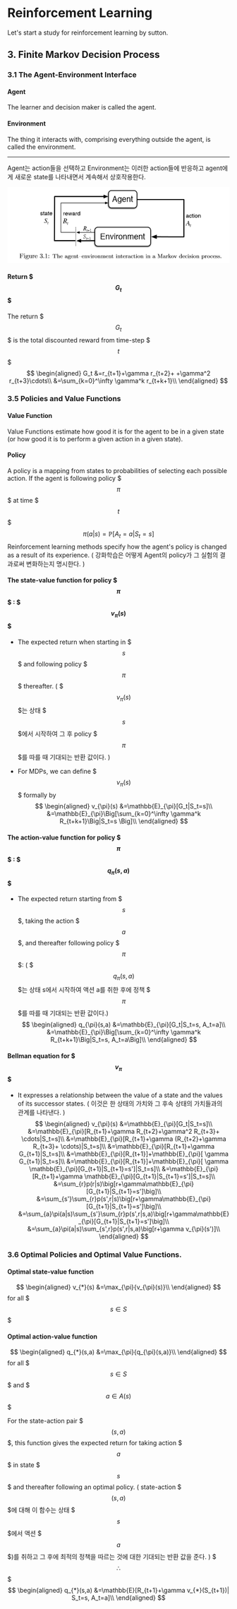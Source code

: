 # Reinforcement Learning
Let's start a study for reinforcement learning by sutton.
## 3. Finite Markov Decision Process
### 3.1 The Agent-Environment Interface
#### Agent 
The learner and decision maker is called the agent.
#### Environment
The thing it interacts with, comprising everything outside the agent, is called the environment.

- - -

Agent는 action들을 선택하고 Environment는 이러한 action들에 반응하고 agent에게 새로운 state를 나타내면서 계속해서 상호작용한다.

![3-1.png](\images_in_sutton\3-1.png)
#### Return $$$ G_t $$$ 
The return $$$G_t$$$ is the total discounted reward from time-step $$$t$$$
$$
\begin{aligned}
G_t
&=r_{t+1}+\gamma r_{t+2}+ +\gamma^2 r_{t+3}\cdots\\
&=\sum_{k=0}^\infty \gamma^k r_{t+k+1}\\
\end{aligned}
$$

### 3.5 Policies and Value Functions

#### Value Function
Value Functions estimate how good it is for the agent to be in a given state (or how good it is to perform a given action in a given state).

#### Policy
A policy is a mapping from states to probabilities of selecting each possible action. 
If the agent is following policy $$$\pi$$$ at time $$$t$$$
$$
\pi(a|s)=\mathbb{P}[A_t=a|S_t=s]
$$
Reinforcement learning methods specify how the agent's policy is changed as a result of its experience.
( 강화학습은 어떻게 Agent의 policy가 그 실험의 결과로써 변화하는지 명시한다. )

#### The state-value function for policy $$$\pi$$$ : $$$v_{\pi}(s)$$$
* The expected return when starting in $$$s$$$ and following policy $$$\pi$$$ thereafter.
( $$$v_{\pi}(s)$$$는 상태 $$$s$$$에서 시작하여 그 후 policy $$$\pi$$$를 따를 때 기대되는 반환 값이다. )

* For MDPs, we can define $$$v_{\pi}(s)$$$ formally by
$$
\begin{aligned}
v_{\pi}(s)
&=\mathbb{E}_{\pi}[G_t|S_t=s]\\
&=\mathbb{E}_{\pi}\Big[\sum_{k=0}^\infty \gamma^k R_{t+k+1}\Big|S_t=s \Big]\\
\end{aligned}
$$

#### The action-value function for policy $$$\pi$$$ : $$$q_{\pi}(s,a)$$$
* The expected return starting from $$$s$$$, taking the action $$$a$$$, and thereafter following policy $$$\pi$$$:
( $$$q_{\pi}(s,a)$$$는 상태 s에서 시작하여 액션 a를 취한 후에 정책 $$$\pi$$$를 따를 때 기대되는 반환 값이다.)
$$
\begin{aligned}
q_{\pi}(s,a) 
&=\mathbb{E}_{\pi}[G_t|S_t=s, A_t=a]\\
&=\mathbb{E}_{\pi}\Big[\sum_{k=0}^\infty \gamma^k R_{t+k+1}\Big|S_t=s, A_t=a\Big]\\
\end{aligned}
$$

#### Bellman equation for $$$ v_{\pi}$$$
* It expresses a relationship between the value of a state and the values of its successor states.
( 이것은 한 상태의 가치와 그 후속 상태의 가치들과의 관계를 나타낸다. )
$$
\begin{aligned}
v_{\pi}(s)
&=\mathbb{E}_{\pi}[G_t|S_t=s]\\
&=\mathbb{E}_{\pi}[R_{t+1}+\gamma R_{t+2}+\gamma^2 R_{t+3}+ \cdots|S_t=s]\\
&=\mathbb{E}_{\pi}[R_{t+1}+\gamma (R_{t+2}+\gamma R_{t+3}+ \cdots)|S_t=s]\\
&=\mathbb{E}_{\pi}[R_{t+1}+\gamma G_{t+1}|S_t=s]\\
&=\mathbb{E}_{\pi}[R_{t+1}]+\mathbb{E}_{\pi}[ \gamma G_{t+1}|S_t=s]\\
&=\mathbb{E}_{\pi}[R_{t+1}]+\mathbb{E}_{\pi}[ \gamma \mathbb{E}_{\pi}[G_{t+1}|S_{t+1}=s']|S_t=s]\\
&=\mathbb{E}_{\pi}[R_{t+1}+\gamma \mathbb{E}_{\pi}[G_{t+1}|S_{t+1}=s']|S_t=s]\\
&=\sum_{r}p(r|s)\big[r+\gamma\mathbb{E}_{\pi}[G_{t+1}|S_{t+1}=s']\big]\\
&=\sum_{s'}\sum_{r}p(s',r|s)\big[r+\gamma\mathbb{E}_{\pi}[G_{t+1}|S_{t+1}=s']\big]\\
&=\sum_{a}\pi(a|s)\sum_{s'}\sum_{r}p(s',r|s,a)\big[r+\gamma\mathbb{E}_{\pi}[G_{t+1}|S_{t+1}=s']\big]\\
&=\sum_{a}\pi(a|s)\sum_{s',r}p(s',r|s,a)\big[r+\gamma v_{\pi}(s')]\\
\end{aligned}
$$

### 3.6 Optimal Policies and Optimal Value Functions.
#### Optimal state-value function
$$
\begin{aligned}
v_{*}(s)
&=\max_{\pi}{v_{\pi}(s)}\\
\end{aligned}
$$
for all $$$s \in S$$$ 

#### Optimal action-value function
$$
\begin{aligned}
q_{*}(s,a)
&=\max_{\pi}{q_{\pi}(s,a)}\\
\end{aligned}
$$
for all $$$s \in S$$$ and $$$a\in A(s)$$$

For the state-action pair $$$(s,a)$$$, this function gives the expected return for taking action $$$a$$$ in state $$$s$$$ and thereafter following an optimal policy. 
( state-action $$$(s,a)$$$에 대해 이 함수는 상태 $$$s$$$에서 액션 $$$a$$$)를 취하고 그 후에 최적의 정책을 따르는 것에 대한 기대되는 반환 값을 준다. )
$$$ \therefore $$$ 
$$
\begin{aligned}
q_{*}(s,a)
&=\mathbb{E}[R_{t+1}+\gamma v_{*}(S_{t+1})| S_t=s, A_t=a]\\
\end{aligned}
$$
